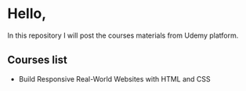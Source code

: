 <h1>Hello,</h1>
<p>In this repository I will post the courses materials from Udemy platform.</p>
<h2>Courses list</h2>
<ul>
  <li>Build Responsive Real-World Websites with HTML and CSS</li>
</ul>
